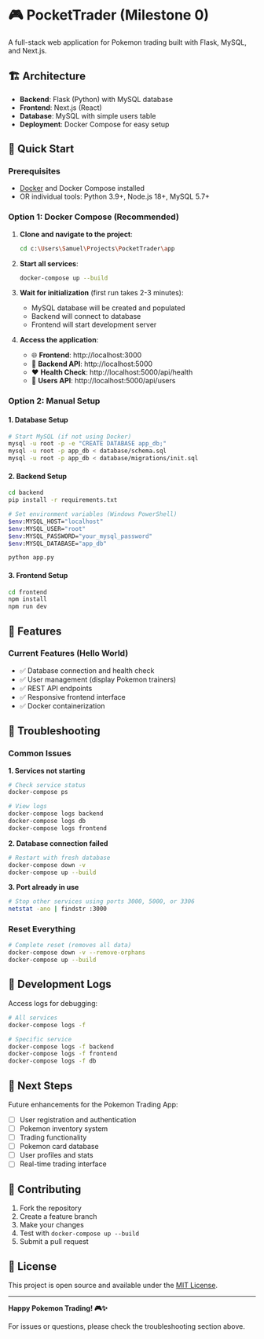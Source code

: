 # 🎮 PocketTrader (Milestone 0)

A full-stack web application for Pokemon trading built with Flask, MySQL, and Next.js.

## 🏗️ Architecture

- **Backend**: Flask (Python) with MySQL database
- **Frontend**: Next.js (React)
- **Database**: MySQL with simple users table
- **Deployment**: Docker Compose for easy setup

## 🚀 Quick Start

### Prerequisites

- [Docker](https://www.docker.com/get-started) and Docker Compose installed
- OR individual tools: Python 3.9+, Node.js 18+, MySQL 5.7+

### Option 1: Docker Compose (Recommended)

1. **Clone and navigate to the project**:
   ```bash
   cd c:\Users\Samuel\Projects\PocketTrader\app
   ```

2. **Start all services**:
   ```bash
   docker-compose up --build
   ```

3. **Wait for initialization** (first run takes 2-3 minutes):
   - MySQL database will be created and populated
   - Backend will connect to database
   - Frontend will start development server

4. **Access the application**:
   - 🌐 **Frontend**: http://localhost:3000
   - 🔧 **Backend API**: http://localhost:5000
   - ❤️ **Health Check**: http://localhost:5000/api/health
   - 👥 **Users API**: http://localhost:5000/api/users

### Option 2: Manual Setup

#### 1. Database Setup
```bash
# Start MySQL (if not using Docker)
mysql -u root -p -e "CREATE DATABASE app_db;"
mysql -u root -p app_db < database/schema.sql
mysql -u root -p app_db < database/migrations/init.sql
```

#### 2. Backend Setup
```bash
cd backend
pip install -r requirements.txt

# Set environment variables (Windows PowerShell)
$env:MYSQL_HOST="localhost"
$env:MYSQL_USER="root"
$env:MYSQL_PASSWORD="your_mysql_password"
$env:MYSQL_DATABASE="app_db"

python app.py
```

#### 3. Frontend Setup
```bash
cd frontend
npm install
npm run dev
```

## 🎯 Features

### Current Features (Hello World)
- ✅ Database connection and health check
- ✅ User management (display Pokemon trainers)
- ✅ REST API endpoints
- ✅ Responsive frontend interface
- ✅ Docker containerization


## 🐛 Troubleshooting

### Common Issues

**1. Services not starting**
```bash
# Check service status
docker-compose ps

# View logs
docker-compose logs backend
docker-compose logs db
docker-compose logs frontend
```

**2. Database connection failed**
```bash
# Restart with fresh database
docker-compose down -v
docker-compose up --build
```

**3. Port already in use**
```bash
# Stop other services using ports 3000, 5000, or 3306
netstat -ano | findstr :3000
```

### Reset Everything
```bash
# Complete reset (removes all data)
docker-compose down -v --remove-orphans
docker-compose up --build
```

## 📝 Development Logs

Access logs for debugging:
```bash
# All services
docker-compose logs -f

# Specific service
docker-compose logs -f backend
docker-compose logs -f frontend
docker-compose logs -f db
```

## 🚀 Next Steps

Future enhancements for the Pokemon Trading App:
- [ ] User registration and authentication
- [ ] Pokemon inventory system
- [ ] Trading functionality
- [ ] Pokemon card database
- [ ] User profiles and stats
- [ ] Real-time trading interface

## 🤝 Contributing

1. Fork the repository
2. Create a feature branch
3. Make your changes
4. Test with `docker-compose up --build`
5. Submit a pull request

## 📄 License

This project is open source and available under the [MIT License](LICENSE).

---

**Happy Pokemon Trading! 🎮✨**

For issues or questions, please check the troubleshooting section above.
